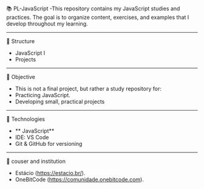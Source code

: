 📚 PL-JavaScript
-This repository contains my JavaScript studies and practices. The goal is to organize content, exercises, and examples that I develop throughout my learning.

---

📂 Structure
- JavaScript I
- Projects 

---

🚀 Objective
- This is not a final project, but rather a study repository for:
- Practicing JavaScript.
- Developing small, practical projects

---

🔧 Technologies
- ** JavaScript**
- IDE: VS Code
- Git & GitHub for versioning

---

🏫 couser and institution
- Estácio (https://estacio.br/).
- OneBitCode (https://comunidade.onebitcode.com).
